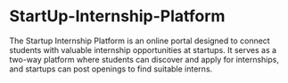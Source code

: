 # StartUp-Internship-Platform
The Startup Internship Platform is an online portal designed to connect students with valuable internship opportunities at startups. It serves as a two-way platform where students can discover and apply for internships, and startups can post openings to find suitable interns.
